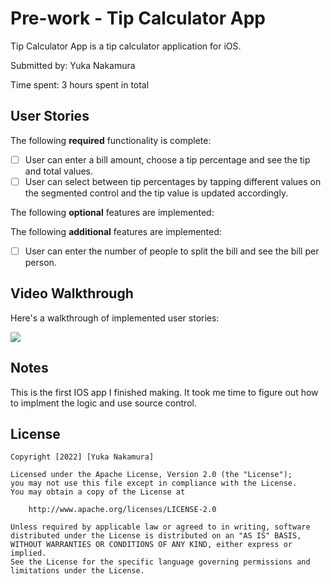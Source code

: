 # Pre-work - Tip Calculator App

Tip Calculator App is a tip calculator application for iOS.

Submitted by: Yuka Nakamura

Time spent: 3 hours spent in total

## User Stories

The following **required** functionality is complete:

* [ ] User can enter a bill amount, choose a tip percentage and see the tip and total values.
* [ ] User can select between tip percentages by tapping different values on the segmented control and the tip value is updated accordingly.

The following **optional** features are implemented:

The following **additional** features are implemented:

- [ ] User can enter the number of people to split the bill and see the bill per person.

## Video Walkthrough

Here's a walkthrough of implemented user stories:

![](https://i.imgur.com/LzYWKRW.gif)

## Notes

This is the first IOS app I finished making. It took me time to figure out how to implment the logic and use source control.

## License

    Copyright [2022] [Yuka Nakamura]

    Licensed under the Apache License, Version 2.0 (the "License");
    you may not use this file except in compliance with the License.
    You may obtain a copy of the License at

        http://www.apache.org/licenses/LICENSE-2.0

    Unless required by applicable law or agreed to in writing, software
    distributed under the License is distributed on an "AS IS" BASIS,
    WITHOUT WARRANTIES OR CONDITIONS OF ANY KIND, either express or implied.
    See the License for the specific language governing permissions and
    limitations under the License.
